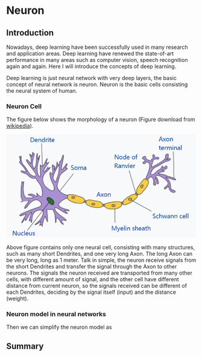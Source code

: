 # Neuron

## Introduction

Nowadays, deep learning have been successfully used in many research and application areas. Deep learning have renewed the state-of-art performance in many areas such as computer vision, speech recognition again and again. Here I will introduce the concepts of deep learning.

Deep learning is just neural network with very deep layers, the basic concept of neural network is neuron. Neuron is the basic cells consisting the neural system of human.

### Neuron Cell

The figure below shows the morphology of a neuron (Figure download from [wikipedia](https://en.wikipedia.org/wiki/Neuron)).

![](https://github.com/chenxingwei/deep_learning_from_scratch/blob/master/images/neuron001.png)

Above figure contains only one neural cell, consisting with many structures, such as many short Dendrites, and one very long Axon. The long Axon can be very long, long as 1 meter.  Talk in simple, the neuron receive signals from the short Dendrites and transfer the signal through the Axon to other neurons. The signals the neuron received are transported from many other cells, with different amount of signal, and the other cell have different distance from current neuron, so the signals received can be different of each Dendrites, deciding by the signal itself (input) and the distance (weight).

### Neuron model in neural networks

Then we can simplify the neuron model as

## Summary

